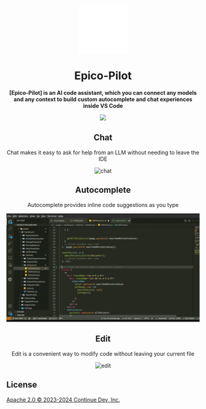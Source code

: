 <div align="center">

![Epico-Pilot logo](media/icon.png)

</div>

<h1 align="center">Epico-Pilot</h1>

<div align="center">

**[Epico-Pilot] is an AI code assistant, which you can connect any models and any context to build custom autocomplete and chat experiences inside VS Code**

</div>

<div align="center">

<a target="_blank" href="https://opensource.org/licenses/Apache-2.0" style="background:none">
    <img src="https://img.shields.io/badge/License-Apache_2.0-blue.svg" style="height: 22px;" />
</a>

<p></p>

## Chat

Chat makes it easy to ask for help from an LLM without needing to leave the IDE

![chat](/docs/static/img/chat.gif)

## Autocomplete

Autocomplete provides inline code suggestions as you type

![autocomplete](/docs/static/img/autocomplete.gif)

## Edit

Edit is a convenient way to modify code without leaving your current file

![edit](/docs/static/img/edit.gif)

</div>

## License

[Apache 2.0 © 2023-2024 Continue Dev, Inc.](./LICENSE)
